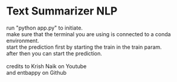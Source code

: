 # Text Summarizer NLP <br />

run "python app.py" to initiate. <br />
make sure that the terminal you are using is connected to a conda environment. <br />
start the prediction first by starting the train in the train param. <br />
after then you can start the prediction. <br />
<br />
credits to Krish Naik on Youtube <br />
and entbappy on Github <br />

